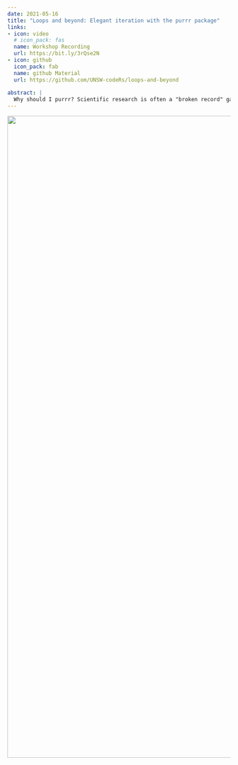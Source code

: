 ```yaml
---
date: 2021-05-16
title: "Loops and beyond: Elegant iteration with the purrr package"
links:
- icon: video
  # icon_pack: fas
  name: Workshop Recording 
  url: https://bit.ly/3rQse2N
- icon: github
  icon_pack: fab
  name: github Material
  url: https://github.com/UNSW-codeRs/loops-and-beyond 
  
abstract: |
  Why should I purrr? Scientific research is often a "broken record" game: we must repeat the same calculations over and over again. In this inaugural UNSW codeRs workshop, Aniko will teach you have to repeat yourself efficiently in R without using copy-paste.
---
```


<img src="purrr.png" width=1450 style = "margin-left: 0px; margin-right: 0px; float:right;" >


